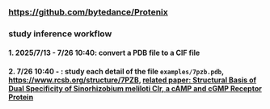 ### https://github.com/bytedance/Protenix

### study inference workflow
#### 1. 2025/7/13 - 7/26 10:40: convert a PDB file to a CIF file
#### 2. 7/26 10:40 - : study each detail of the file `examples/7pzb.pdb`, https://www.rcsb.org/structure/7PZB, [related paper: Structural Basis of Dual Specificity of Sinorhizobium meliloti Clr, a cAMP and cGMP Receptor Protein](https://journals.asm.org/doi/10.1128/mbio.03028-22)

